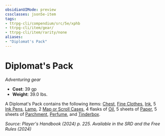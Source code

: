 ```yaml
---
obsidianUIMode: preview
cssclasses: json5e-item
tags:
- ttrpg-cli/compendium/src/5e/xphb
- ttrpg-cli/item/gear/
- ttrpg-cli/item/rarity/none
aliases: 
- "Diplomat's Pack"
---
```

# Diplomat's Pack
*Adventuring gear*  


- **Cost**: 39 gp
- **Weight**: 39.0 lbs.

A Diplomat's Pack contains the following items: [Chest](/3-Mechanics/CLI/items/chest-xphb.md), [Fine Clothes](/3-Mechanics/CLI/items/fine-clothes-xphb.md), [Ink](/3-Mechanics/CLI/items/ink-xphb.md), 5 [Ink Pens](/3-Mechanics/CLI/items/ink-pen-xphb.md), [Lamp](/3-Mechanics/CLI/items/lamp-xphb.md), 2 [Map or Scroll Cases](/3-Mechanics/CLI/items/map-or-scroll-case-xphb.md), 4 flasks of [Oil](/3-Mechanics/CLI/items/oil-xphb.md), 5 sheets of [Paper](/3-Mechanics/CLI/items/paper-xphb.md), 5 sheets of [Parchment](/3-Mechanics/CLI/items/parchment-xphb.md), [Perfume](/3-Mechanics/CLI/items/perfume-xphb.md), and [Tinderbox](/3-Mechanics/CLI/items/tinderbox-xphb.md).

*Source: Player's Handbook (2024) p. 225. Available in the <span title='Systems Reference Document (5.2)'>SRD</span> and the Free Rules (2024)*